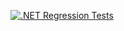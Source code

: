 [![.NET Regression Tests](https://github.com/KlosHiHi/LabWork10/actions/workflows/autotests.yml/badge.svg)](https://github.com/KlosHiHi/LabWork10/actions/workflows/autotests.yml)
